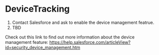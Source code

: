 # DeviceTracking

1. Contact Salesforce and ask to enable the device management featrue. 
2. TBD



Check out this link to find out more information about the device management feature: 
https://help.salesforce.com/articleView?id=security_device_management.htm

